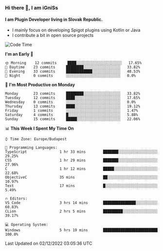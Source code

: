 ### Hi there 👋, I am iGniSs

#### I am Plugin Developer living in Slovak Republic.
- I mainly focus on developing Spigot plugins using Kotlin or Java
- I contribute a bit in open source projects

<!--START_SECTION:waka-->
![Code Time](http://img.shields.io/badge/Code%20Time-970%20hrs%207%20mins-blue)

**I'm an Early 🐤** 

```text
🌞 Morning    12 commits     ████░░░░░░░░░░░░░░░░░░░░░   17.65% 
🌆 Daytime    23 commits     ████████░░░░░░░░░░░░░░░░░   33.82% 
🌃 Evening    33 commits     ████████████░░░░░░░░░░░░░   48.53% 
🌙 Night      0 commits      ░░░░░░░░░░░░░░░░░░░░░░░░░   0.0%

```
📅 **I'm Most Productive on Monday** 

```text
Monday       23 commits     ████████░░░░░░░░░░░░░░░░░   33.82% 
Tuesday      12 commits     ████░░░░░░░░░░░░░░░░░░░░░   17.65% 
Wednesday    0 commits      ░░░░░░░░░░░░░░░░░░░░░░░░░   0.0% 
Thursday     13 commits     ████░░░░░░░░░░░░░░░░░░░░░   19.12% 
Friday       1 commits      ░░░░░░░░░░░░░░░░░░░░░░░░░   1.47% 
Saturday     4 commits      █░░░░░░░░░░░░░░░░░░░░░░░░   5.88% 
Sunday       15 commits     █████░░░░░░░░░░░░░░░░░░░░   22.06%

```


📊 **This Week I Spent My Time On** 

```text
⌚︎ Time Zone: Europe/Budapest

💬 Programming Languages: 
TypeScript               1 hr 33 mins        ███████░░░░░░░░░░░░░░░░░░   29.25% 
CSS                      1 hr 29 mins        ███████░░░░░░░░░░░░░░░░░░   27.96% 
C                        1 hr 12 mins        █████░░░░░░░░░░░░░░░░░░░░   22.68% 
ObjectiveC               35 mins             ██░░░░░░░░░░░░░░░░░░░░░░░   10.97% 
Text                     17 mins             █░░░░░░░░░░░░░░░░░░░░░░░░   5.49%

🔥 Editors: 
VS Code                  3 hrs 14 mins       ███████████████░░░░░░░░░░   60.83% 
CLion                    2 hrs 5 mins        █████████░░░░░░░░░░░░░░░░   39.17%

💻 Operating System: 
Windows                  5 hrs 19 mins       █████████████████████████   100.0%

```


 Last Updated on 02/12/2022 03:05:36 UTC
<!--END_SECTION:waka-->